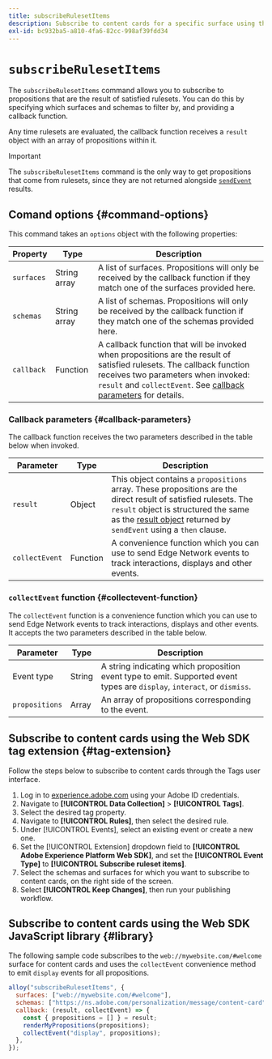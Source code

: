 ```yaml
---
title: subscribeRulesetItems
description: Subscribe to content cards for a specific surface using the subscribeRulesetItems command.
exl-id: bc932ba5-a810-4fa6-82cc-998af39fdd34
---
```

# `subscribeRulesetItems`

The `subscribeRulesetItems` command allows you to subscribe to propositions that are the result of satisfied rulesets. You can do this by specifying which surfaces and schemas to filter by, and providing a callback function.

Any time rulesets are evaluated, the callback function receives a `result` object with an array of propositions within it.

>[!IMPORTANT]
>
>The `subscribeRulesetItems` command is the only way to get propositions that come from rulesets, since they are not returned alongside [`sendEvent`](sendevent/overview.md) results.

## Comand options {#command-options}

This command takes an `options` object with the following properties:

| Property | Type| Description |
| --- | --- | --- |
| `surfaces` | String array | A list of surfaces. Propositions will only be received by the callback function if they match one of the surfaces provided here. |
| `schemas`  | String array | A list of schemas. Propositions will only be received by the callback function if they match one of the schemas provided here. |
| `callback` | Function | A callback function that will be invoked when propositions are the result of satisfied rulesets. The callback function receives two parameters when invoked: `result` and `collectEvent`. See [callback parameters](#callback-parameters) for details. |

### Callback parameters {#callback-parameters}

The callback function receives the two parameters described in the table below when invoked.

| Parameter | Type | Description |
| --- | --- | --- |
| `result` | Object | This object contains a `propositions` array.  These propositions are the direct result of satisfied rulesets. The `result` object is structured the same as the [result object](command-responses.md) returned by `sendEvent` using a `then` clause. |
| `collectEvent` | Function | A convenience function which you can use to send Edge Network events to track interactions, displays and other events. |

### `collectEvent` function {#collectevent-function}

The `collectEvent` function is a convenience function which you can use to send Edge Network events to track interactions, displays and other events. It accepts the two parameters described in the table below.

| Parameter | Type | Description |
| --- | --- | --- |
| Event type   | String | A string indicating which proposition event type to emit. Supported event types are `display`, `interact`, or `dismiss`. |
| `propositions` | Array | An array of propositions corresponding to the event. |

## Subscribe to content cards using the Web SDK tag extension {#tag-extension}

Follow the steps below to subscribe to content cards through the Tags user interface.

1. Log in to [experience.adobe.com](https://experience.adobe.com) using your Adobe ID credentials.
1. Navigate to **[!UICONTROL Data Collection]** > **[!UICONTROL Tags]**.
1. Select the desired tag property.
1. Navigate to **[!UICONTROL Rules]**, then select the desired rule.
1. Under [!UICONTROL Events], select an existing event or create a new one.
1. Set the [!UICONTROL Extension] dropdown field to **[!UICONTROL Adobe Experience Platform Web SDK]**, and set the **[!UICONTROL Event Type]** to **[!UICONTROL Subscribe ruleset items]**.
1. Select the schemas and surfaces for which you want to subscribe to content cards, on the right side of the screen.
1. Select **[!UICONTROL Keep Changes]**, then run your publishing workflow.

## Subscribe to content cards using the Web SDK JavaScript library {#library}

The following sample code subscribes to the `web://mywebsite.com/#welcome` surface for content cards and uses the `collectEvent` convenience method to emit `display` events for all propositions.

```js
alloy("subscribeRulesetItems", {
  surfaces: ["web://mywebsite.com/#welcome"],
  schemas: ["https://ns.adobe.com/personalization/message/content-card"],
  callback: (result, collectEvent) => {
    const { propositions = [] } = result;
    renderMyPropositions(propositions);
    collectEvent("display", propositions);    
  },
});
```
